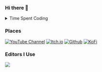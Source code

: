 ### Hi there 👋

<details>
  <summary>Time Spent Coding</summary>
  <img src="https://wakatime.com/share/@63713104-baa1-465e-aada-20fefd431fd7/b4ee476d-6373-4319-94e7-982ee2aace00.svg" width=400>
</details>

### Places
[![YouTube Channel](https://img.shields.io/badge/youtube-FF0000?logo=youtube&logoColor=white&style=for-the-badge)](https://www.youtube.com/BenjaminHalko)
[![Itch.io](https://img.shields.io/badge/itch.io-FA5C5C?logo=itch.io&logoColor=white&style=for-the-badge)](https://benjamin-halko.itch.io/)
[![Github](https://img.shields.io/badge/github-181717?logo=github&logoColor=white&style=for-the-badge)](https://github.com/BenjaminHalko)
[![KoFi](https://img.shields.io/badge/kofi-12b9f2?logo=kofi&logoColor=white&style=for-the-badge)](https://ko-fi.com/BenjaminHalko)

### Editors I Use
![](https://img.shields.io/badge/VSCode-007ACC?logo=visualstudiocode&style=for-the-badge)
